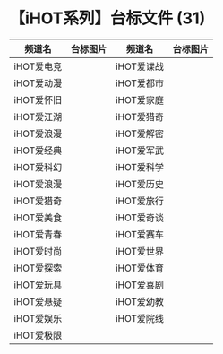 # 【iHOT系列】台标文件 (31)
|频道名|台标图片|频道名|台标图片|
|:---:|:---:|:---:|:---:|
|iHOT爱电竞|<img src="">|iHOT爱谍战|<img src="">|
|iHOT爱动漫|<img src="">|iHOT爱都市|<img src="">|
|iHOT爱怀旧|<img src="">|iHOT爱家庭|<img src="">|
|iHOT爱江湖|<img src="">|iHOT爱猎奇|<img src="">|
|iHOT爱浪漫|<img src="">|iHOT爱解密|<img src="">|
|iHOT爱经典|<img src="">|iHOT爱军武|<img src="">|
|iHOT爱科幻|<img src="">|iHOT爱科学|<img src="">|
|iHOT爱浪漫|<img src="">|iHOT爱历史|<img src="">|
|iHOT爱猎奇|<img src="">|iHOT爱旅行|<img src="">|
|iHOT爱美食|<img src="">|iHOT爱奇谈|<img src="">|
|iHOT爱青春|<img src="">|iHOT爱赛车|<img src="">|
|iHOT爱时尚|<img src="">|iHOT爱世界|<img src="">|
|iHOT爱探索|<img src="">|iHOT爱体育|<img src="">|
|iHOT爱玩具|<img src="">|iHOT爱喜剧|<img src="">|
|iHOT爱悬疑|<img src="">|iHOT爱幼教|<img src="">|
|iHOT爱娱乐|<img src="">|iHOT爱院线|<img src="">|
|iHOT爱极限|<img src="">|
